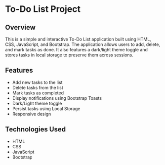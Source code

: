 # To-Do List Project

## Overview

This is a simple and interactive To-Do List application built using HTML, CSS, JavaScript, and Bootstrap. The application allows users to add, delete, and mark tasks as done. It also features a dark/light theme toggle and stores tasks in local storage to preserve them across sessions.

## Features

- Add new tasks to the list
- Delete tasks from the list
- Mark tasks as completed
- Display notifications using Bootstrap Toasts
- Dark/Light theme toggle
- Persist tasks using Local Storage
- Responsive design

## Technologies Used

- HTML
- CSS
- JavaScript
- Bootstrap
